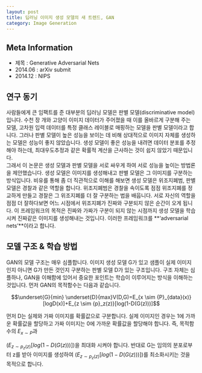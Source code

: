 ```yaml
---
layout: post
title: 딥러닝 이미지 생성 모델의 새 트렌드, GAN
category: Image Generation
---
```


## Meta Information
* 제목 : Generative Adversarial Nets
* 2014.06 : arXiv submit
* 2014.12  : NIPS

## 연구 동기
사람들에게 큰 임팩트를 준 대부분의 딥러닝 모델은 판별 모델(discriminative model)입니다.
수천 장 개와 고양이 이미지 데이터가 주어졌을 때 이를 올바르게 구분해 주는 모델, 고차원 입력 데이터를 특정 클래스 레이블로 매핑하는 모델을 판별 모델이라고 합니다.
그러나 판별 모델이 높은 성능을 보이는 데 비해 상대적으로 이미지 자체를 생성하는 모델은 성능이 좋지 않았습니다.
생성 모델이 좋은 성능을 내려면 데이터 분포를 추정해야 하는데, 최대우도추정과 같은 확률적 계산을 근사하는 것이 쉽지 않았기 때문입니다.<br>
그래서 이 논문은 생성 모델과 판별 모델을 서로 싸우게 하여 서로 성능을 높이는 방법론을 제안했습니다.
생성 모델은 이미지를 생성해내고 판별 모델은 그 이미지를 구분하는 방식입니다.
비유를 통해 좀 더 직관적으로 이해를 해보면 생성 모델은 위조지폐범, 판별 모델은 경찰과 같은 역할을 합니다.
위조지폐범은 경찰을 속이도록 점점 위조지폐를 정교하게 만들고 경찰은 그 위조지폐를 더 잘 구분하는 법을 배웁니다.
서로 자신의 역할을 점점 더 잘하다보면 어느 시점에서 위조지폐가 진짜와 구분되지 않은 순간이 오게 됩니다.
이 프레임워크의 목적은 진짜와 가짜가 구분이 되지 않는 시점까지 생성 모델을 학습시켜 진짜같은 이미지를 생성해내는 것입니다.
이러한 프레임워크를 **‘adversarial nets’**이라고 합니다.

## 모델 구조 & 학습 방법
GAN의 모델 구조는 매우 심플합니다.
이미지 생성 모델 G가 있고 샘플이 실제 이미지인지 아니면 G가 만든 것인지 구분하는 판별 모델 D가 있는 구조입니다.
구조 자체는 심플하나, GAN을 이해함에 있어서 중요한 포인트는 학습이 이루어지는 방식을 이해하는 것입니다.
먼저 GAN의 목적함수는 다음과 같습니다.

$$\underset{G}{min} \underset{D}{max}V(D,G)=E_{x \sim {P}_{data}(x)}[logD(x)]+E_{z \sim {p}_z(z)}[log(1-D(G(z)))]$$

먼저 D는 실제와 가짜 이미지를 확률값으로 구분합니다.
실제 이미지인 경우는 1에 가까운 확률값을 할당하고 가짜 이미지는 0에 가까운 확률값을 할당해야 합니다.
즉, 목적함수의 $E_{x \sim P}$과



$(E_{z \sim {p}_z(z)}[log(1-D(G(z)))])$을 최대화 시켜야 합니다.
반대로 G는 임의의 분포로부터 z를 받아 이미지를 생성하여 $(E_{z \sim {p}_z(z)}[log(1-D(G(z)))])$를 최소화시키는 것을 목적으로 합니다.
